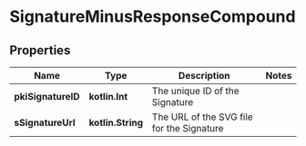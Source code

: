 
# SignatureMinusResponseCompound

## Properties
Name | Type | Description | Notes
------------ | ------------- | ------------- | -------------
**pkiSignatureID** | **kotlin.Int** | The unique ID of the Signature | 
**sSignatureUrl** | **kotlin.String** | The URL of the SVG file for the Signature | 



